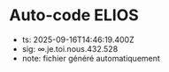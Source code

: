 # Auto-code ELIOS
- ts: 2025-09-16T14:46:19.400Z
- sig: ∞.je.toi.nous.432.528
- note: fichier généré automatiquement
